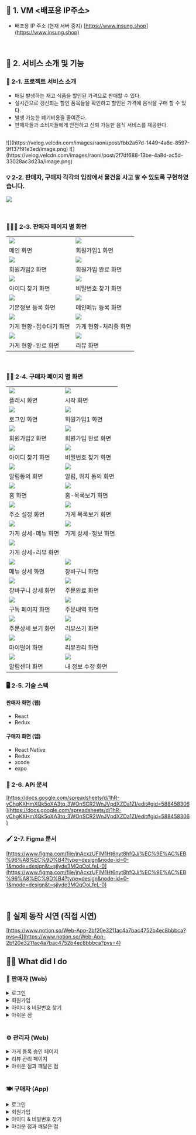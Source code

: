 
## 📡 1. VM <배포용 IP주소> 

- 배포용 IP 주소 (현재 서버 중지)
[https://www.insung.shop](https://www.insung.shop)


<br>

## 🔎 2. 서비스 소개 및 기능

### 🏡 2-1. 프로젝트 서비스 소개

- 매일 발생하는 재고 식품을 할인된 가격으로 판매할 수 있다.
- 실시간으로 갱신되는 할인 품목들을 확인하고 할인된 가격에 음식을 구매 할 수 있다.
- 발생 가능한 폐기비용을 줄여준다.
- 판매자들과 소비자들에게 안전하고 신뢰 가능한 음식 서비스를 제공한다.
<br>
![](https://velog.velcdn.com/images/raoni/post/fbb2a57d-1449-4a8c-8597-9f137f91e3ed/image.png)
![](https://velog.velcdn.com/images/raoni/post/2f7df688-13be-4a8d-ac5d-33028ac3d23a/image.png)

<br>

### 💡 2-2. 판매자, 구매자 각각의 입장에서 물건을 사고 팔 수 있도록 구현하였습니다.
![](https://velog.velcdn.com/images/raoni/post/650e708a-d87b-449f-8f76-21b2bf89b5d3/image.png)


<br>


### 🧑🏻‍🍳 2-3. 판매자 페이지 별 화면

|||
|---|---|
|![](https://velog.velcdn.com/images/raoni/post/7dad3177-ea60-47b9-83a2-d60e8369b0da/image.png)|![](https://velog.velcdn.com/images/raoni/post/e4ee97a1-a04a-41dc-af58-4e8e45ab28dc/image.png)|
|메인 화면|회원가입1 화면|
|![](https://velog.velcdn.com/images/raoni/post/f11f6195-823a-4796-8ad8-15971ea4f52f/image.png)|![](https://velog.velcdn.com/images/raoni/post/4d71ef7b-049b-4c4f-92d7-27ef3b58f442/image.png)|
|회원가입2 화면|회원가입 완료 화면|
|![](https://velog.velcdn.com/images/raoni/post/4f710bd6-dc02-4f3f-8aaf-b1d2056ca1bb/image.png)|![](https://velog.velcdn.com/images/raoni/post/fb734b72-6572-4c48-a7d2-d607f3c3f3fc/image.png)|
|아이디 찾기 화면|비밀번호 찾기 화면|
|![](https://velog.velcdn.com/images/raoni/post/72ff5b9f-cbc5-4dcd-a844-0e2f2cca7fd9/image.png)|![](https://velog.velcdn.com/images/raoni/post/765eb729-e29d-4cf1-b484-54a62ab30732/image.png)|
|기본정보 등록 화면|메인메뉴 등록 화면|
|![](https://velog.velcdn.com/images/raoni/post/e640e00e-bc0e-4222-bfa6-53391dad0ab4/image.png)|![](https://velog.velcdn.com/images/raoni/post/6add89ee-bd27-4114-a95b-c6d6f65467c1/image.png)|
|가게 현황-접수대기 화면|가게 현황-처리중 화면|
|![](https://velog.velcdn.com/images/raoni/post/11b9c280-2d09-4dd9-9614-407bfb3da0f5/image.png)|![](https://velog.velcdn.com/images/raoni/post/062cc17c-5fce-42ec-b006-e8ec720656c4/image.png)|
|가게 현황-완료 화면|리뷰 화면|

<br>

### 🙋🏻 2-4. 구매자 페이지 별 화면
|||
|------|---|
|![](https://velog.velcdn.com/images/raoni/post/86c4c8a1-e04a-42cd-b866-63b887b1c782/image.png)|![](https://velog.velcdn.com/images/raoni/post/3590bf2c-e707-462b-8165-a4e31c458131/image.png)|
|플레시 화면|시작 화면|
|![](https://velog.velcdn.com/images/raoni/post/14abb827-749f-4412-98a9-b279bf0d1f93/image.png)|![](https://velog.velcdn.com/images/raoni/post/2867fbcb-16fc-4b5d-b323-d4f1f50a3026/image.png)|
|로그인 화면|회원가입1 화면|
|![](https://velog.velcdn.com/images/raoni/post/d0f1b5df-ff67-4cfb-aa30-a15524efa1c1/image.png)|![](https://velog.velcdn.com/images/raoni/post/0ea08e03-cc44-4d64-8aba-f7237b6a128a/image.png)|
|회원가입2 화면|회원가입 완료 화면|
|![](https://velog.velcdn.com/images/raoni/post/efbdcdfe-62de-46e9-a885-53b79c0d48aa/image.png)|![](https://velog.velcdn.com/images/raoni/post/6926fc12-838b-47f7-b692-b4d87d8715d5/image.png)|
|아이디 찾기 화면|비밀번호 찾기 화면|
|![](https://velog.velcdn.com/images/raoni/post/13bc9748-3278-4a4c-8adb-1f2c080dad6c/image.png)|![](https://velog.velcdn.com/images/raoni/post/ee6cc9de-bdf1-483e-ad9d-fb97dd9ca3ad/image.png)|
|알림동의 화면|알림, 위치 동의 화면|
|![](https://velog.velcdn.com/images/raoni/post/0a309327-757c-46e8-8cfb-f700f9fa6f2c/image.png)|![](https://velog.velcdn.com/images/raoni/post/233fb73e-dac2-4630-9a38-368b32dad023/image.png)|
|홈 화면|홈-목록보기 화면|
|![](https://velog.velcdn.com/images/raoni/post/90ddf5dc-b861-4a85-a051-98e39bcf88a1/image.png)|![](https://velog.velcdn.com/images/raoni/post/5c66a54b-7328-495c-a7c3-c5508ed80884/image.png)|
|주소 설정 화면|가게 목록보기 화면|
|![](https://velog.velcdn.com/images/raoni/post/16af30d0-e0e6-45ec-a133-83a38cd5fafa/image.png)|![](https://velog.velcdn.com/images/raoni/post/9581d738-58fa-47a7-b8d3-6e98e5c3f3af/image.png)|
|가게 상세-메뉴 화면|가게 상세-정보 화면|
|![](https://velog.velcdn.com/images/raoni/post/9c191e6f-9eab-4b1c-8944-15bb2220e5c9/image.png)|
|가게 상세-리뷰 화면|
|![](https://velog.velcdn.com/images/raoni/post/72b05afc-c6da-4bf5-b8e7-f29474682f92/image.png)|![](https://velog.velcdn.com/images/raoni/post/c498b97e-ae70-4ce5-bf3f-d42cfac64048/image.png)|
|메뉴 상세 화면|장바구니 화면|
|![](https://velog.velcdn.com/images/raoni/post/f2437813-064e-4814-9fbc-d99d4d3b003c/image.png)|![](https://velog.velcdn.com/images/raoni/post/86f71896-a7c3-4ad7-817d-ed0a6a66adf4/image.png)|
|장바구니 상세 화면|주문완료 화면|
|![](https://velog.velcdn.com/images/raoni/post/b49db36c-d7b9-4465-8db0-1c30af83ad40/image.png)|![](https://velog.velcdn.com/images/raoni/post/ac871bc7-4521-4d4c-9874-463b913c1fb7/image.png)|
|구독 페이지 화면|주문내역 화면|
|![](https://velog.velcdn.com/images/raoni/post/3d5cddd7-ac39-408b-be9c-626d4f04ff19/image.png)|![](https://velog.velcdn.com/images/raoni/post/c8d94da2-e0fe-404b-85d2-c80d0e7b073a/image.png)|
|주문상세 보기 화면|리뷰쓰기 화면|
|![](https://velog.velcdn.com/images/raoni/post/f219bab4-d51d-48d7-8855-d9cfcac7c86a/image.png)|![](https://velog.velcdn.com/images/raoni/post/0855fe1e-9d6c-4357-96f3-4e9f19b3d760/image.png)|
|마이떨이 화면|리뷰관리 화면|
|![](https://velog.velcdn.com/images/raoni/post/1a4210b1-20c9-44fe-95d7-d47ae84752bb/image.png)|![](https://velog.velcdn.com/images/raoni/post/99bae1d8-85e3-4899-8503-8312b1d90c8a/image.png)|
|알림센터 화면|내 정보 수정 화면|


### 🖥️ 2-5. 기술 스택
#### 판매자 화면 (웹)
- React
- Redux

#### 구매자 화면 (앱)
- React Native
- Redux
- xcode
- expo

### 🧷 2-6. APi 문서
[https://docs.google.com/spreadsheets/d/1hR-vChgKXHmXQk5oXA3tq_3WOnSCR2WnJVpdXZDa1ZI/edit#gid=588458306](https://docs.google.com/spreadsheets/d/1hR-vChgKXHmXQk5oXA3tq_3WOnSCR2WnJVpdXZDa1ZI/edit#gid=588458306)

### 🖌️ 2-7. Figma 문서
[https://www.figma.com/file/jnAcxzUFlM1Ht6nyt8hfQJ/%EC%9E%AC%EB%96%A8%EC%9D%B4?type=design&node-id=0-1&mode=design&t=sjlyde3MQqOoLfeL-0](https://www.figma.com/file/jnAcxzUFlM1Ht6nyt8hfQJ/%EC%9E%AC%EB%96%A8%EC%9D%B4?type=design&node-id=0-1&mode=design&t=sjlyde3MQqOoLfeL-0)


<br>



## 👀 실제 동작 시연 (직접 시연)
[https://www.notion.so/Web-App-2bf20e3211ac4a7bac4752b4ec8bbbca?pvs=4](https://www.notion.so/Web-App-2bf20e3211ac4a7bac4752b4ec8bbbca?pvs=4)

## 🙋🏻 **What did I do**

### 🍩 판매자 (Web)

<details>
<summary>로그인</summary>
<div markdown="1">

- 아이디 및 비밀번호 유효성 검사
- 아이디 저장 기능
- 자동 로그인
**→ 아이디 저장, 자동 로그인 Cookies 저장**



</div>
</details>
<details>
<summary>회원가입</summary>
<div markdown="1">

- 동의 페이지 : 전체동의 기능, 개별 동의 기능, 동의 상세 페이지 팝업
**→ 각각의 동의 Redux로 업데이트 및 저장**
- 정보 입력 페이지 : 이름, 생년월일, 휴대폰 번호, 인증 번호, 아이디, 비밀번호, 이메일 유효성 검사 및 인증번호 카운트 다운 기능 
**→ 유효성 검사 useCallback 사용 , 정보 Redux로 업데이트 및 저장**
- 결과 페이지
**→ 회원 동의, 정보 Redux 값 api 전송**



</div>
</details>
<details>
<summary>아이디 & 비밀번호 찾기</summary>
<div markdown="1">

- 아이디 찾기 페이지: 이름, 휴대폰 번호, 인증 번호 유효성 검사 및 인증번호 카운트 다운 기능
- 아이디 결과 페이지: 
**→ useLocation 사용**
- 비밀번호 찾기 페이지: 아이디, 휴대폰 번호, 인증 번호 유효성 검사 및 인증번호 카운트 다운 기능
- 새 비밀번호 설정 페이지: 새 비밀번호, 새 비밀번호 확인 유효성 검사
**→ useLocation 사용**



</div>
</details>
<details>
<summary>아쉬운 점</summary>
<div markdown="1">

- 이름, 생년월일, 휴대폰 번호, 이메일, 아이디, 비밀번호 등등 유효성 검사만의 custom 함수를 생성했음 코드가 더 깔끔했을 것
- api Fetch 함수를 GET, POST, PATCH 별로 생성했음 코드가 더 깔끔했을 것



</div>
</details>

<br>


### ⚙️ 관리자 (Web)

<details>
<summary>가게 등록 승인 페이지</summary>
<div markdown="1">

- 가게 목록 보기 및 페이지 네이션
→ 깔끔한 UI를 위해 react-js-pagination 라이브러리 사용



</div>
</details>
<details>
<summary>리뷰 관리 페이지</summary>
<div markdown="1">

- 리뷰 전체 보기 (이름, 별점, 가게 정보, 댓글 상세, 이미지보기)
- 리뷰 삭제 및 유지 기능
- 리뷰 전체 페이지네이션



</div>
</details>
<details>
<summary>아쉬운 점과 깨달은 점</summary>
<div markdown="1">

- 판매자 관점에서도 리뷰 페이지가 쓰이는데 초기 회의에서 급급하다 보니 컴포넌트 재사용을 못한 점
- 이슈: api 명세를 잘 이해하지 못해 리뷰 삭제 및 유지 api 요청에서 에러 메세지가 왔었다
→ 해결: 비동기 함수로 api를 쓸 때는 컴포넌트 프롭스에서 값이 잘 올라오는지 확인해야하고, 
api 명세가 이해가 안되는 점은 벡엔드와 바로 소통해야 잘못된 점을 업데이트 할 수 있다.



</div>
</details>

<br>

### 🍽️ 구매자 (App)

<details>
<summary>로그인</summary>
<div markdown="1">

- 아이디 및 비밀번호 유효성 검사
- 아이디 저장 기능
- 자동 로그인
**→ 아이디 저장, 자동 로그인 Async Storage 저장**



</div>
</details>
<details>
<summary>회원가입</summary>
<div markdown="1">

- 동의 페이지 : 전체동의 기능, 개별 동의 기능, 동의 상세 페이지 팝업
**→ 각각의 동의 Context api 로 업데이트 및 저장**
- 정보 입력 페이지 : 이름, 생년월일, 휴대폰 번호, 인증 번호, 아이디, 비밀번호, 이메일 유효성 검사 및 인증번호 카운트 다운 기능 
**→ 유효성 검사 useCallback 사용 , 정보 context api 로 업데이트 및 저장**
- 결과 페이지
**→ 회원 동의, 정보 Context api 값 api 전송**



</div>
</details>
<details>
<summary>아이디 & 비밀번호 찾기</summary>
<div markdown="1">

- 아이디 찾기 페이지: 이름, 휴대폰 번호, 인증 번호 유효성 검사 및 인증번호 카운트 다운 기능
- 아이디 결과 페이지: 
**→ Context api 사용**
- 비밀번호 찾기 페이지: 아이디, 휴대폰 번호, 인증 번호 유효성 검사 및 인증번호 카운트 다운 기능
- 새 비밀번호 설정 페이지: 새 비밀번호, 새 비밀번호 확인 유효성 검사
**→Context api 사용**



</div>
</details>
<details>
<summary>아쉬운 점과 깨달은 점</summary>
<div markdown="1">

- React로 만든 Web버전에서 컴포넌트 재사용의 코드 유지 보수 중요성을 깨닫고, 
React-Native인 App에서는 Page와 Component로 폴더 구조를 나눠 작업을 했다.
→ 스크럼 시간에 팀원들끼리 훨씬 더 소통하기 원할했고, 서로 코드를 참고하기에도 편했다.
- 상태관리를 Web 버전에서는 Redux를 사용하고, App버전에서는 Context api를 사용했다.
→ 이번 프로젝트에서 Context를 써도 큰 불편함이 없었기에 불필요한 라이브러리인 Redux를 안써도 무방했겠다는 생각을 했다. 하지만, 전역적으로 깊은 상태관리에서는 Redux가 더 직접적으로 관리할 수 있겠다는 점을 깨닫기도 했다.



</div>
</details>
